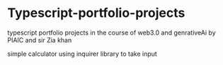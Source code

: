 # Typescript-portfolio-projects
typescript portfolio projects in the course of web3.0 and genrativeAi by PIAIC and sir Zia khan 
<p>simple calculator using inquirer library to take input</p>

